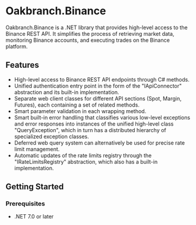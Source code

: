 # Oakbranch.Binance

Oakbranch.Binance is a .NET library that provides high-level access to the Binance REST API. It simplifies the process of retrieving market data, monitoring Binance accounts, and executing trades on the Binance platform.

## Features

- High-level access to Binance REST API endpoints through C# methods.
- Unified authentication entry point in the form of the "IApiConnector" abstraction and its built-in implementation.
- Separate web client classes for different API sections (Spot, Margin, Futures), each containing a set of related methods.
- Smart parameter validation in each wrapping method.
- Smart built-in error handling that classifies various low-level exceptions and error responses into instances of the unified high-level class "QueryException", which in turn has a distributed hierarchy of specialized exception classes.
- Deferred web query system can alternatively be used for precise rate limit management.
- Automatic updates of the rate limits registry through the "IRateLimitsRegistry" abstraction, which also has a built-in implementation.

## Getting Started

### Prerequisites

- .NET 7.0 or later
